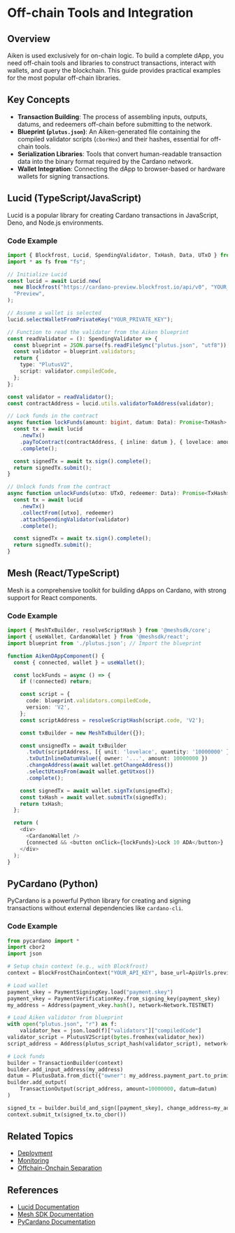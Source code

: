 # Off-chain Tools and Integration

## Overview

Aiken is used exclusively for on-chain logic. To build a complete dApp, you need off-chain tools and libraries to construct transactions, interact with wallets, and query the blockchain. This guide provides practical examples for the most popular off-chain libraries.

## Key Concepts

- **Transaction Building**: The process of assembling inputs, outputs, datums, and redeemers off-chain before submitting to the network.
- **Blueprint (`plutus.json`)**: An Aiken-generated file containing the compiled validator scripts (`cborHex`) and their hashes, essential for off-chain tools.
- **Serialization Libraries**: Tools that convert human-readable transaction data into the binary format required by the Cardano network.
- **Wallet Integration**: Connecting the dApp to browser-based or hardware wallets for signing transactions.

## Lucid (TypeScript/JavaScript)

Lucid is a popular library for creating Cardano transactions in JavaScript, Deno, and Node.js environments.

### Code Example

```typescript
import { Blockfrost, Lucid, SpendingValidator, TxHash, Data, UTxO } from "lucid-cardano";
import * as fs from "fs";

// Initialize Lucid
const lucid = await Lucid.new(
  new Blockfrost("https://cardano-preview.blockfrost.io/api/v0", "YOUR_API_KEY"),
  "Preview",
);

// Assume a wallet is selected
lucid.selectWalletFromPrivateKey("YOUR_PRIVATE_KEY");

// Function to read the validator from the Aiken blueprint
const readValidator = (): SpendingValidator => {
  const blueprint = JSON.parse(fs.readFileSync("plutus.json", "utf8"));
  const validator = blueprint.validators;
  return {
    type: "PlutusV2",
    script: validator.compiledCode,
  };
};

const validator = readValidator();
const contractAddress = lucid.utils.validatorToAddress(validator);

// Lock funds in the contract
async function lockFunds(amount: bigint, datum: Data): Promise<TxHash> {
  const tx = await lucid
    .newTx()
    .payToContract(contractAddress, { inline: datum }, { lovelace: amount })
    .complete();

  const signedTx = await tx.sign().complete();
  return signedTx.submit();
}

// Unlock funds from the contract
async function unlockFunds(utxo: UTxO, redeemer: Data): Promise<TxHash> {
  const tx = await lucid
    .newTx()
    .collectFrom([utxo], redeemer)
    .attachSpendingValidator(validator)
    .complete();

  const signedTx = await tx.sign().complete();
  return signedTx.submit();
}
```

## Mesh (React/TypeScript)

Mesh is a comprehensive toolkit for building dApps on Cardano, with strong support for React components.

### Code Example

```typescript
import { MeshTxBuilder, resolveScriptHash } from '@meshsdk/core';
import { useWallet, CardanoWallet } from '@meshsdk/react';
import blueprint from './plutus.json'; // Import the blueprint

function AikenDAppComponent() {
  const { connected, wallet } = useWallet();

  const lockFunds = async () => {
    if (!connected) return;

    const script = {
      code: blueprint.validators.compiledCode,
      version: 'V2',
    };
    const scriptAddress = resolveScriptHash(script.code, 'V2');

    const txBuilder = new MeshTxBuilder({});

    const unsignedTx = await txBuilder
      .txOut(scriptAddress, [{ unit: 'lovelace', quantity: '10000000' }])
      .txOutInlineDatumValue({ owner: '...', amount: 10000000 })
      .changeAddress(await wallet.getChangeAddress())
      .selectUtxosFrom(await wallet.getUtxos())
      .complete();

    const signedTx = await wallet.signTx(unsignedTx);
    const txHash = await wallet.submitTx(signedTx);
    return txHash;
  };

  return (
    <div>
      <CardanoWallet />
      {connected && <button onClick={lockFunds}>Lock 10 ADA</button>}
    </div>
  );
}
```

## PyCardano (Python)

PyCardano is a powerful Python library for creating and signing transactions without external dependencies like `cardano-cli`.

### Code Example

```python
from pycardano import *
import cbor2
import json

# Setup chain context (e.g., with Blockfrost)
context = BlockFrostChainContext("YOUR_API_KEY", base_url=ApiUrls.preview.value)

# Load wallet
payment_skey = PaymentSigningKey.load("payment.skey")
payment_vkey = PaymentVerificationKey.from_signing_key(payment_skey)
my_address = Address(payment_vkey.hash(), network=Network.TESTNET)

# Load Aiken validator from blueprint
with open("plutus.json", "r") as f:
    validator_hex = json.load(f)["validators"]["compiledCode"]
validator_script = PlutusV2Script(bytes.fromhex(validator_hex))
script_address = Address(plutus_script_hash(validator_script), network=Network.TESTNET)

# Lock funds
builder = TransactionBuilder(context)
builder.add_input_address(my_address)
datum = PlutusData.from_dict({"owner": my_address.payment_part.to_primitive()})
builder.add_output(
    TransactionOutput(script_address, amount=10000000, datum=datum)
)

signed_tx = builder.build_and_sign([payment_skey], change_address=my_address)
context.submit_tx(signed_tx.to_cbor())
```

## Related Topics

- [Deployment](./deployment.md)
- [Monitoring](./monitoring.md)
- [Offchain-Onchain Separation](../security/offchain-onchain.md)

## References

- [Lucid Documentation](https://lucid.spacebudz.io/)
- [Mesh SDK Documentation](https://meshjs.dev/)
- [PyCardano Documentation](https://pycardano.readthedocs.io/)
